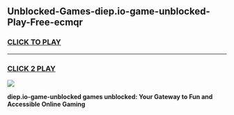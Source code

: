 
## Unblocked-Games-diep.io-game-unblocked-Play-Free-ecmqr
<h3>
<a href="https://premium76.site?title=diep.io-game-unblocked&ref=18A">CLICK TO PLAY</a></h3>
<hr>

<h3>
<a href="https://premium76.site?title=diep.io-game-unblocked&ref=18A">CLICK 2 PLAY</a>
  
</h3>

<a href="https://premium76.site?title=diep.io-game-unblocked&ref=18A"><img src="https://clearcache.store/games.png"></a>


**diep.io-game-unblocked games unblocked: Your Gateway to Fun and Accessible Online Gaming**

